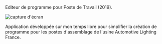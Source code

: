 Editeur de programme pour Poste de Travail (2019).

![capture d'écran]((https://github.com/Seb-Prod/progUniverselJava/blob/main/Capture%20d’écran%202024-10-27%20à%2012.13.43.png))

Application développée sur mon temps libre pour simplifier la création de programme pour les postes d'assemblage de l'usine Automotive Lighting France.
